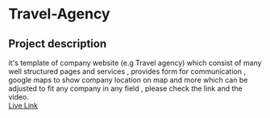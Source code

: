 # Travel-Agency
## Project description
it's template of company website (e.g Travel agency) which consist of many well structured pages and services , provides form for communication , google maps to show company location on map and more which can be adjusted to fit any company in any field , please check the link and the video.
</br>[Live Link](https://travel-agency-kr7l.onrender.com)
